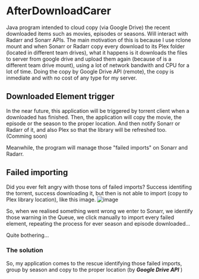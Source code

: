 # AfterDownloadCarer
Java program intended to cloud copy (via Google Drive) the recent downloaded items such as movies, episodes or seasons. Will interact with Radarr and Sonarr APIs.
The main motivation of this is because I use rclone mount and when Sonarr or Radarr copy every download to its Plex folder (located in different team drives), what it happens is it downloads the files to server from google drive and upload them again (because of is a different team drive mount), using a lot of network bandwith and CPU for a lot of time. Doing the copy by Google Drive API (remote), the copy is inmediate and with no cost of any type for my server.

## Downloaded Element trigger
In the near future, this application will be triggered by torrent client when a downloaded has finished. Then, the application will copy the movie, the episode or the season to the proper location. And then notify Sonarr or Radarr of it, and also Plex so that the library will be refreshed too.
(Comming soon)

Meanwhile, the program will manage those "failed imports" on Sonarr and Radarr.

## Failed importing
Did you ever felt angry with those tons of failed imports? Success identifing the torrent, success downloading it, but then is not able to import (copy to Plex library location), like this image.
![image](https://user-images.githubusercontent.com/73612508/181925552-f8cb441c-6f38-48f8-941b-94dfe228ea9f.png)

So, when we realised something went wrong we enter to Sonarr, we identify those warning in the Queue, we click manually to import every failed element, repeating the process for ever season and episode downloaded... 

Quite bothering...

### The solution
So, my application comes to the rescue identifying those failed imports, group by season and copy to the proper location (by ***Google Drive API***
)
